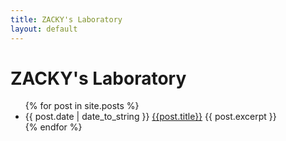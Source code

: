 ```yaml
---
title: ZACKY's Laboratory
layout: default
---
```

# ZACKY's Laboratory

<!--[ビジョンとミッション]({{ site.url }}/vision-mission.html)-->

<ul>
	{% for post in site.posts %}
		<li>
			{{ post.date | date_to_string }}
			<a href="{{ post.url }}"> {{post.title}}</a>
			{{ post.excerpt }}
		</li>
	{% endfor %}
</ul>

